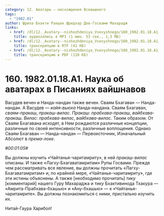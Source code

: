 ```yaml
---
category: 12. Аватары — нисхождения Всевышнего
tags:
  - "1982.01"
author: Шрила Бхакти Ракшак Шридхар Дев-Госвами Махарадж
links:
  - href: /dl/12._Avatary--nishozhdeniya_Vsevyshnego/160_1982.01.18.A1_SridharMj_Nauka_ob_avatarah_v_Pisaniyah_vayshnavov.mp3
    title: аудиозапись в MP3 (1 мин. 53 сек., 1,5 МБ)
  - href: /dl/12._Avatary--nishozhdeniya_Vsevyshnego/160_1982.01.18.A1_SridharMj_Nauka_ob_avatarah_v_Pisaniyah_vayshnavov.rtf
    title: транскрипцию в RTF (41 КБ)
  - href: /dl/12._Avatary--nishozhdeniya_Vsevyshnego/160_1982.01.18.A1_SridharMj_Nauka_ob_avatarah_v_Pisaniyah_vayshnavov.pdf
    title: транскрипцию в PDF (118 КБ)
---
```


# 160. 1982.01.18.A1. Наука об аватарах в Писаниях вайшнавов

Васудев вечен и Нанда-нандан также вечен. Сваям Бхагаван — Нанда-нандан. А Васудев — *кайя-вьюха* Нанда-нандана. Сваям Бхагаван, *сваям-пракаш*, *пракаш-вилас*. *Пракаш*: *прабхава-пракаш*, *вайбхава-пракаш*. *Вилас*: *прабхава-вилас*, *вайбхава-вилас*. Таким образом. От Сваям Бхагавана исходят, в Нем рождаются различные концепции, различные по своей интенсивности, различные воплощения. Однако Сваям Бхагаван — Нанда-нандан — Первоисточник, Изначальный Абсолют в *према-локе*.

*#00:01:05#*

Вы должны изучить «Чайтанья-чаритамриту», в ней *пракаш-вилас* описаны. И также «Лагху-Бхагаватамритам» Рупы Госвами. Прежде чем рассматривать все явление, вы должны прочитать «Лагху-Бхагаватамритам» и, по крайней мере, «Чайтанья-чаритамриту», где эти истины объяснены. А также [необходимо прочитать] *тику* [комментарий] нашего Гуру Махараджа и *тику* Бхактивинода Тхакура — «Амрита-Прабхава-бхашью» и «Ану-бхашью» — к «Чайтанья-чаритамрите». Вы должны познакомиться с ними, пристально изучить их.

Нитай-Гаура Харибол!

